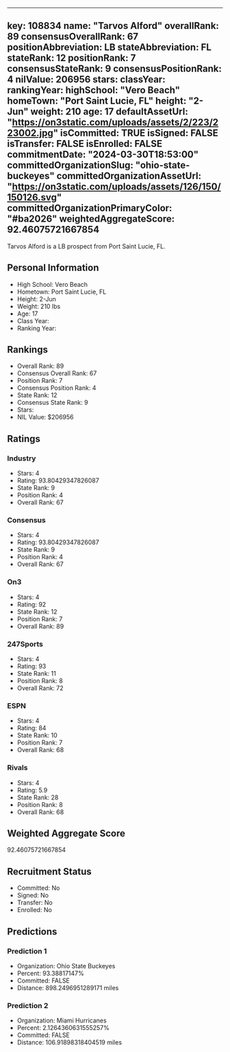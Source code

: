---
  key: 108834
  name: "Tarvos Alford"
  overallRank: 89
  consensusOverallRank: 67
  positionAbbreviation: LB
  stateAbbreviation: FL
  stateRank: 12
  positionRank: 7
  consensusStateRank: 9
  consensusPositionRank: 4
  nilValue: 206956
  stars: 
  classYear: 
  rankingYear: 
  highSchool: "Vero Beach"
  homeTown: "Port Saint Lucie, FL"
  height: "2-Jun"
  weight: 210
  age: 17
  defaultAssetUrl: "https://on3static.com/uploads/assets/2/223/223002.jpg"
  isCommitted: TRUE
  isSigned: FALSE
  isTransfer: FALSE
  isEnrolled: FALSE
  commitmentDate: "2024-03-30T18:53:00"
  committedOrganizationSlug: "ohio-state-buckeyes"
  committedOrganizationAssetUrl: "https://on3static.com/uploads/assets/126/150/150126.svg"
  committedOrganizationPrimaryColor: "#ba2026"
  weightedAggregateScore: 92.46075721667854
  ---
  
  Tarvos Alford is a LB prospect from Port Saint Lucie, FL.
  
  ## Personal Information
  - High School: Vero Beach
  - Hometown: Port Saint Lucie, FL
  - Height: 2-Jun
  - Weight: 210 lbs
  - Age: 17
  - Class Year: 
  - Ranking Year: 
  
  ## Rankings
  - Overall Rank: 89
  - Consensus Overall Rank: 67
  - Position Rank: 7
  - Consensus Position Rank: 4
  - State Rank: 12
  - Consensus State Rank: 9
  - Stars: 
  - NIL Value: $206956
  
  ## Ratings
  
  ### Industry
  - Stars: 4
  - Rating: 93.80429347826087
  - State Rank: 9
  - Position Rank: 4
  - Overall Rank: 67
  
  ### Consensus
  - Stars: 4
  - Rating: 93.80429347826087
  - State Rank: 9
  - Position Rank: 4
  - Overall Rank: 67
  
  ### On3
  - Stars: 4
  - Rating: 92
  - State Rank: 12
  - Position Rank: 7
  - Overall Rank: 89
  
  ### 247Sports
  - Stars: 4
  - Rating: 93
  - State Rank: 11
  - Position Rank: 8
  - Overall Rank: 72
  
  ### ESPN
  - Stars: 4
  - Rating: 84
  - State Rank: 10
  - Position Rank: 7
  - Overall Rank: 68
  
  ### Rivals
  - Stars: 4
  - Rating: 5.9
  - State Rank: 28
  - Position Rank: 8
  - Overall Rank: 68
  
  ## Weighted Aggregate Score
  92.46075721667854
  
  ## Recruitment Status
  - Committed: No
  - Signed: No
  - Transfer: No
  - Enrolled: No
  
  
  
  ## Predictions
  
  ### Prediction 1
  - Organization: Ohio State Buckeyes
  - Percent: 93.38817147%
  - Committed: FALSE
  - Distance: 898.2496951289171 miles
  
  ### Prediction 2
  - Organization: Miami Hurricanes
  - Percent: 2.1264360631555257%
  - Committed: FALSE
  - Distance: 106.91898318404519 miles
  